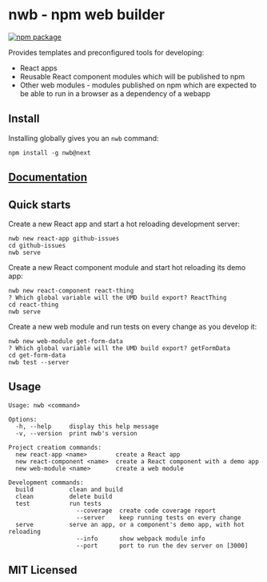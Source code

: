 # nwb - npm web builder

[![npm package][npm-badge]][npm]

Provides templates and preconfigured tools for developing:

* React apps
* Reusable React component modules which will be published to npm
* Other web modules - modules published on npm which are expected to be able to run in a browser as a dependency of a webapp

## Install

Installing globally gives you an `nwb` command:

```
npm install -g nwb@next
```

## [Documentation](/docs/)

## Quick starts

Create a new React app and start a hot reloading development server:

```
nwb new react-app github-issues
cd github-issues
nwb serve
```

Create a new React component module and start hot reloading its demo app:

```
nwb new react-component react-thing
? Which global variable will the UMD build export? ReactThing
cd react-thing
nwb serve
```

Create a new web module and run tests on every change as you develop it:

```
nwb new web-module get-form-data
? Which global variable will the UMD build export? getFormData
cd get-form-data
nwb test --server
```

## Usage

```
Usage: nwb <command>

Options:
  -h, --help     display this help message
  -v, --version  print nwb's version

Project creatiom commands:
  new react-app <name>        create a React app
  new react-component <name>  create a React component with a demo app
  new web-module <name>       create a web module

Development commands:
  build          clean and build
  clean          delete build
  test           run tests
                   --coverage  create code coverage report
                   --server    keep running tests on every change
  serve          serve an app, or a component's demo app, with hot reloading
                   --info      show webpack module info
                   --port      port to run the dev server on [3000]
```

## MIT Licensed

[npm-badge]: https://img.shields.io/npm/v/nwb.svg
[npm]: https://www.npmjs.org/package/nwb
